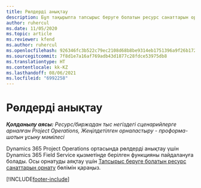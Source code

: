 ```yaml
---
title: Рөлдерді анықтау
description: Бұл тақырыпта тапсырыс беруге болатын ресурс санаттарын орнату туралы ақпаратқа сілтеме берілген.
author: ruhercul
ms.date: 11/05/2020
ms.topic: article
ms.reviewer: kfend
ms.author: ruhercul
ms.openlocfilehash: 926346fc3b522c79ec2108d68b8be9314eb1751396a9f26b172f01bad87f5f40
ms.sourcegitcommit: 7f8d1e7a16af769adb43d1877c28fdce53975db8
ms.translationtype: HT
ms.contentlocale: kk-KZ
ms.lasthandoff: 08/06/2021
ms.locfileid: "6992258"
---
```

# <a name="define-roles"></a>Рөлдерді анықтау

_**Қолданылу аясы:** Ресурс/биржадан тыс негіздегі сценарийлерге арналған Project Operations, Жеңілдетілген орналастыру - проформа-шотын ұсыну мәмілесі_

Dynamics 365 Project Operations ортасында рөлдерді анықтау үшін Dynamics 365 Field Service қызметінде берілген функцияны пайдалануға болады. Осы орнатуды аяқтау үшін [Тапсырыс беруге болатын ресурс санаттарын орнату](/dynamics365/field-service/set-up-bookable-resource-categories) бөлімін қараңыз.


[!INCLUDE[footer-include](../includes/footer-banner.md)]